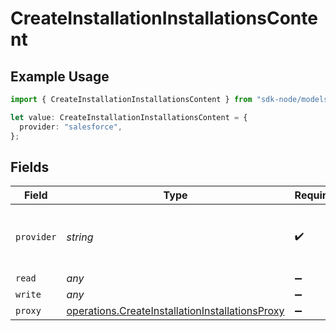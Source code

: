 # CreateInstallationInstallationsContent

## Example Usage

```typescript
import { CreateInstallationInstallationsContent } from "sdk-node/models/operations";

let value: CreateInstallationInstallationsContent = {
  provider: "salesforce",
};
```

## Fields

| Field                                                                                                              | Type                                                                                                               | Required                                                                                                           | Description                                                                                                        | Example                                                                                                            |
| ------------------------------------------------------------------------------------------------------------------ | ------------------------------------------------------------------------------------------------------------------ | ------------------------------------------------------------------------------------------------------------------ | ------------------------------------------------------------------------------------------------------------------ | ------------------------------------------------------------------------------------------------------------------ |
| `provider`                                                                                                         | *string*                                                                                                           | :heavy_check_mark:                                                                                                 | The SaaS API that we are integrating with.                                                                         | salesforce                                                                                                         |
| `read`                                                                                                             | *any*                                                                                                              | :heavy_minus_sign:                                                                                                 | N/A                                                                                                                |                                                                                                                    |
| `write`                                                                                                            | *any*                                                                                                              | :heavy_minus_sign:                                                                                                 | N/A                                                                                                                |                                                                                                                    |
| `proxy`                                                                                                            | [operations.CreateInstallationInstallationsProxy](../../models/operations/createinstallationinstallationsproxy.md) | :heavy_minus_sign:                                                                                                 | N/A                                                                                                                |                                                                                                                    |